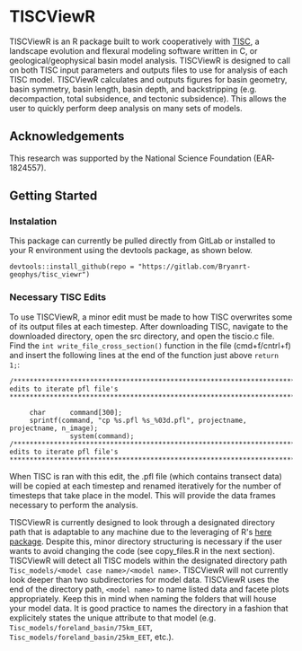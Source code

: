 # TISCViewR

TISCViewR is an R package built to work cooperatively with [TISC](https://github.com/danigeos/tisc), a landscape evolution and flexural modeling software written in C, or geological/geophysical basin model analysis. TISCViewR is designed to call on both TISC input parameters and outputs files to use for analysis of each TISC model. TISCViewR calculates and outputs figures for basin geometry, basin symmetry, basin length, basin depth, and backstripping (e.g. decompaction, total subsidence, and tectonic subsidence). This allows the user to quickly perform deep analysis on many sets of models.

## Acknowledgements
This research was supported by the National Science Foundation (EAR‐1824557).

## Getting Started
### Instalation

This package can currently be pulled directly from GitLab or installed to your R environment using the devtools package, as shown below.
```
devtools::install_github(repo = "https://gitlab.com/Bryanrt-geophys/tisc_viewr")
```
### Necessary TISC Edits
To use TISCViewR, a minor edit must be made to how TISC overwrites some of its output files at each timestep. After downloading TISC, navigate to the downloaded directory, open the src directory, and open the tiscio.c file. Find the `int write_file_cross_section()` function in the file (cmd+f/cntrl+f) and insert the following lines at the end of the function just above `return 1;`:

```
/*****************************************************************************************
edits to iterate pfl file's
*****************************************************************************************/
 
     char      command[300];
     sprintf(command, "cp %s.pfl %s_%03d.pfl", projectname, projectname, n_image);
               system(command);
/*****************************************************************************************
edits to iterate pfl file's
*****************************************************************************************/
```
When TISC is ran with this edit, the .pfl file (which contains transect data) will be copied at each timestep and renamed iteratively for the number of timesteps that take place in the model. This will provide the data frames necessary to perform the analysis.

TISCViewR is currently designed to look through a designated directory path that is adaptable to any machine due to the leveraging of R's [here package](https://cran.r-project.org/web/packages/here/index.html). Despite this, minor directory structuring is necessary if the user wants to avoid changing the code (see copy_files.R in the next section). TISCViewR will detect all TISC models within the designated directory path `Tisc_models/<model case name>/<model name>`. TISCViewR will not currently look deeper than two subdirectories for model data. TISCViewR uses the end of the directory path, `<model name>` to name listed data and facete plots appropriately. Keep this in mind when naming the folders that will house your model data. It is good practice to names the directory in a fashion that explicitely states the unique attribute to that model (e.g. `Tisc_models/foreland_basin/75km_EET`, `Tisc_models/foreland_basin/25km_EET`, etc.).  
